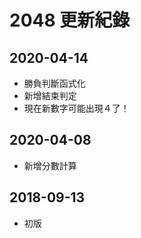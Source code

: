 # 2048 更新紀錄
## 2020-04-14
  - 勝負判斷函式化
  - 新增結束判定
  - 現在新數字可能出現４了！
## 2020-04-08
  - 新增分數計算
## 2018-09-13
  - 初版

